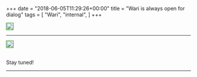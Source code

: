 +++
date = "2018-06-05T11:29:26+00:00"
title = "Wari is always open for dialog"
tags = [
    "Wari",
    "internal",
]
+++

<div class="container" style="width:auto">
  <a target="blank" href="https://image.ibb.co/mPbR6J/m314_1.jpg">
    <img src="https://image.ibb.co/mPbR6J/m314_1.jpg" style="padding:1px;border:thin solid green;max-width:100%">
  </a>
</div>

<!--more-->
<hr>
<div class="container" style="width:auto">
  <a target="blank" href="https://image.ibb.co/hOszRJ/m314_2.jpg">
    <img src="https://image.ibb.co/hOszRJ/m314_2.jpg" style="padding:1px;border:thin solid green;max-width:100%">
  </a>
</div>
<br>


Stay tuned!


<hr>
